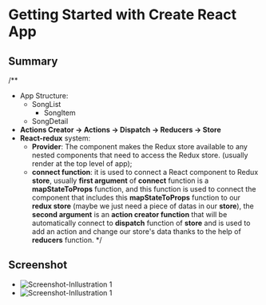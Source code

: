 # Getting Started with Create React App

## Summary

/**
 * App Structure: 
    * SongList
        * SongItem
    * SongDetail
 * **Actions Creator -> Actions -> Dispatch -> Reducers -> Store**
 * **React-redux** system:
    * **Provider**: The **<Provider>** component makes the Redux store available to any nested components that need to access the Redux store. (usually render at the top level of app);
    * **connect function**: it is used to connect a React component to Redux **store**, usually **first argument** of **connect** function is a **mapStateToProps** function, and this function is used to connect the component that includes this **mapStateToProps** function to our **redux store** (maybe we just need a piece of datas in our **store**), the **second argument** is an **action creator function** that will be automatically connect to **dispatch** function of **store** and is used to add an action and change our store's data thanks to the help of **reducers** function.
*/

## Screenshot
* ![Screenshot-Inllustration 1](https://i.imgur.com/lNYrFK5.png)
* ![Screenshot-Inllustration 1](https://i.imgur.com/kznrAXn.png)

